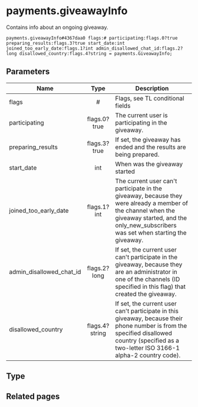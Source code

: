 # payments.giveawayInfo
Contains info about an ongoing giveaway.

```
payments.giveawayInfo#4367daa0 flags:# participating:flags.0?true preparing_results:flags.3?true start_date:int joined_too_early_date:flags.1?int admin_disallowed_chat_id:flags.2?long disallowed_country:flags.4?string = payments.GiveawayInfo;
```

## Parameters
| Name | Type | Description |
| ---- | :----: | ----------- |
| flags | # | Flags, see TL conditional fields |
| participating | flags.0?true | The current user is participating in the giveaway. |
| preparing_results | flags.3?true | If set, the giveaway has ended and the results are being prepared. |
| start_date | int | When was the giveaway started |
| joined_too_early_date | flags.1?int | The current user can't participate in the giveaway, because they were already a member of the channel when the giveaway started, and the only_new_subscribers was set when starting the giveaway. |
| admin_disallowed_chat_id | flags.2?long | If set, the current user can't participate in the giveaway, because they are an administrator in one of the channels (ID specified in this flag) that created the giveaway. |
| disallowed_country | flags.4?string | If set, the current user can't participate in this giveaway, because their phone number is from the specified disallowed country (specified as a two-letter ISO 3166-1 alpha-2 country code). |


## Type


## Related pages
